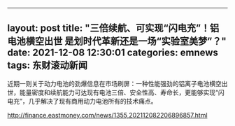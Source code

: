 
---
layout: post
title: "三倍续航、可实现“闪电充”！铝电池横空出世 是划时代革新还是一场“实验室美梦”？"
date: 2021-12-08 12:30:01
categories: emnews
tags: 东财滚动新闻
---

近期一则关于动力电池的劲爆信息在市场刷屏：一种性能强劲的铝离子电池横空出世，能量密度和续航能力可达现有电池三倍、安全性高、寿命长，更能够实现“闪电充”，几乎解决了现有商用动力电池所有的技术痛点。

<http://finance.eastmoney.com/news/1355,202112082206896857.html>